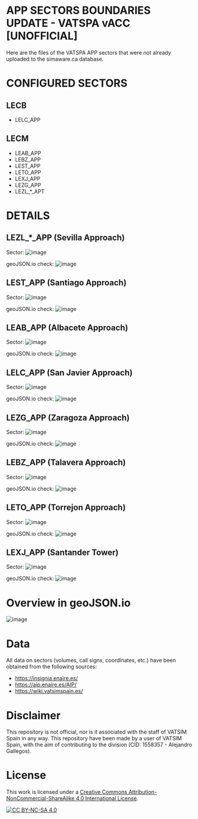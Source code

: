 # APP SECTORS BOUNDARIES UPDATE - VATSPA vACC [UNOFFICIAL]
Here are the files of the VATSPA APP sectors that were not already uploaded to the simaware.ca database.

# CONFIGURED SECTORS
## LECB
- LELC_APP

## LECM
- LEAB_APP
- LEBZ_APP
- LEST_APP
- LETO_APP
- LEXJ_APP
- LEZG_APP
- LEZL_*_APT

# DETAILS

## LEZL_*_APP (Sevilla Approach)

Sector:
![image](https://github.com/ImAlex28/app-boundaries-vatspa-2023/assets/115694318/e64d4004-1413-4de8-a90b-8e9e25a72d99)

geoJSON.io check:
![image](https://github.com/ImAlex28/app-boundaries-vatspa-2023/assets/115694318/af2dcf5b-4a7a-4a7e-8ee0-3d7a71a03c48)


## LEST_APP (Santiago Approach)

Sector:
![image](https://user-images.githubusercontent.com/115694318/233168751-8641a727-2d17-4f1f-96a7-c89414ffe8ee.png)

geoJSON.io check:
![image](https://user-images.githubusercontent.com/115694318/233358330-13f0d0da-586a-470b-b45a-5db5ae698969.png)


## LEAB_APP (Albacete Approach)

Sector: 
![image](https://user-images.githubusercontent.com/115694318/233068282-eb4bfef3-be97-4230-ab41-7bd49b7d2e23.png)

geoJSON.io check:
![image](https://user-images.githubusercontent.com/115694318/233356198-dda7d062-9988-42c2-8658-ce6cd6dc6643.png)

## LELC_APP (San Javier Approach)

Sector:
![image](https://user-images.githubusercontent.com/115694318/233168603-e7689555-c65d-4842-8730-53dab6d52697.png)

geoJSON.io check:
![image](https://user-images.githubusercontent.com/115694318/233363925-6949e8b7-485c-4b48-b0f9-2d3beb95d4e5.png)


## LEZG_APP (Zaragoza Approach)

Sector:
![image](https://user-images.githubusercontent.com/115694318/233182465-39cb473b-83da-4ba2-9caa-1b326ffc2452.png)

geoJSON.io check:
![image](https://user-images.githubusercontent.com/115694318/233356269-2ad6a332-447f-4cef-a131-a9980ea76e3c.png)


## LEBZ_APP (Talavera Approach)

Sector:
![image](https://user-images.githubusercontent.com/115694318/233347235-ae458fef-340c-4936-ab2b-a0adb2a7f753.png)

geoJSON.io check:
![image](https://user-images.githubusercontent.com/115694318/233359246-e3d2752d-b297-4bea-86bf-b61811f19c0e.png)

## LETO_APP (Torrejon Approach)

Sector:
![image](https://user-images.githubusercontent.com/115694318/233360173-734d19b5-2545-4b68-904a-05c4e62e6085.png)

geoJSON.io check:
![image](https://user-images.githubusercontent.com/115694318/233365015-327a25df-d967-472a-a23a-ec0681a036e8.png)

## LEXJ_APP (Santander Tower)

Sector:
![image](https://user-images.githubusercontent.com/115694318/233414914-8a980f8d-1fb9-4f43-a7be-cb1caa683adb.png)

geoJSON.io check:
![image](https://user-images.githubusercontent.com/115694318/233403945-4d67738b-8892-4ee3-9420-1d837742d88d.png)



# Overview in geoJSON.io
![image](https://user-images.githubusercontent.com/115694318/233420061-d70253bb-9a21-4a71-92f7-12fadcc0d60d.png)




# Data
All data on sectors (volumes, call signs, coordinates, etc.) have been obtained from the following sources:
- https://insignia.enaire.es/ 
- https://aip.enaire.es/AIP/
- https://wiki.vatsimspain.es/

# Disclaimer
This repository is not official, nor is it associated with the staff of VATSIM Spain in any way. This repository have been made by a user of VATSIM Spain, with the aim of contributing to the division (CID: 1558357 - Alejandro Gallegos).





# License
 
This work is licensed under a
[Creative Commons Attribution-NonCommercial-ShareAlike 4.0 International License][cc-by-nc-sa].

[![CC BY-NC-SA 4.0][cc-by-nc-sa-image]][cc-by-nc-sa]

[cc-by-nc-sa]: http://creativecommons.org/licenses/by-nc-sa/4.0/
[cc-by-nc-sa-image]: https://licensebuttons.net/l/by-nc-sa/4.0/88x31.png
[cc-by-nc-sa-shield]: https://img.shields.io/badge/License-CC%20BY--NC--SA%204.0-lightgrey.svg




